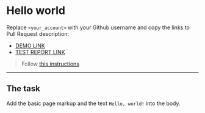 # Hello world
Replace `<your_account>` with your Github username and copy the links to Pull Request description:
- [DEMO LINK](https://Taras-Parakhin.github.io/layout_hello-world/)
- [TEST REPORT LINK](https://Taras-Parakhin.github.io/layout_hello-world/report/html_report/)

> Follow [this instructions](https://github.com/mate-academy/layout_task-guideline#how-to-solve-the-layout-tasks-on-github)
___

## The task 
Add the basic page markup and the text `Hello, world!` into the body.
